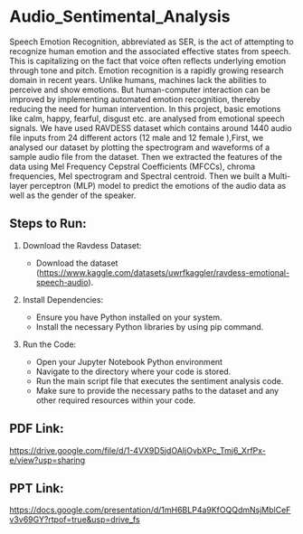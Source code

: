 # Audio_Sentimental_Analysis
Speech Emotion Recognition, abbreviated as SER, is the act of attempting to recognize human 
emotion and the associated effective states from speech. This is capitalizing on the fact that voice 
often reflects underlying emotion through tone and pitch. Emotion recognition is a rapidly growing 
research domain in recent years. Unlike humans, machines lack the abilities to perceive and show 
emotions. But human-computer interaction can be improved by implementing automated emotion 
recognition, thereby reducing the need for human intervention. In this project, basic emotions like 
calm, happy, fearful, disgust etc. are analysed from emotional speech signals. 
We have used RAVDESS dataset which contains around 1440 audio file inputs from 24 different 
actors (12 male and 12 female ),First, we analysed our dataset by plotting the spectrogram and 
waveforms of a sample audio file from the dataset. Then we extracted the features of the data using 
Mel Frequency Cepstral Coefficients (MFCCs), chroma frequencies, MeI spectrogram and Spectral 
centroid. Then we built a Multi-layer perceptron (MLP) model to predict the emotions of the audio 
data as well as the gender of the speaker. 

## Steps to Run:
1. Download the Ravdess Dataset:
   - Download the dataset (https://www.kaggle.com/datasets/uwrfkaggler/ravdess-emotional-speech-audio).

2. Install Dependencies:
   - Ensure you have Python installed on your system.
   - Install the necessary Python libraries by using pip command.
     
3. Run the Code:
   - Open your Jupyter Notebook Python environment 
   - Navigate to the directory where your code is stored.
   - Run the main script file that executes the sentiment analysis code.
   - Make sure to provide the necessary paths to the dataset and any other required resources   within your code.

## PDF Link:
https://drive.google.com/file/d/1-4VX9D5jdOAIjOvbXPc_Tmj6_XrfPx-e/view?usp=sharing

## PPT Link:
https://docs.google.com/presentation/d/1mH6BLP4a9KfOQQdmNsjMblCeFv3v69GY?rtpof=true&usp=drive_fs

